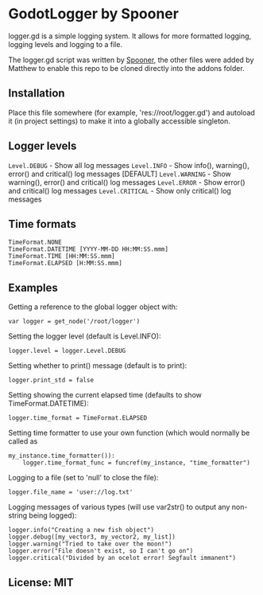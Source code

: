 # GodotLogger by Spooner

logger.gd is a simple logging system. It allows for more formatted logging,
logging levels and logging to a file.

The logger.gd script was written by [Spooner](https://gist.github.com/Spooner/0daff3fd31411488fe1b), the other files were added by Matthew to enable this repo to be cloned directly into the addons folder.

## Installation

Place this file somewhere (for example, 'res://root/logger.gd')
and autoload it (in project settings) to make it into a globally accessible singleton.

## Logger levels

`Level.DEBUG` - Show all log messages
`Level.INFO` - Show info(), warning(), error() and critical() log messages [DEFAULT]
`Level.WARNING` - Show warning(), error() and critical() log messages
`Level.ERROR` - Show error() and critical() log messages
`Level.CRITICAL` - Show only critical() log messages

## Time formats

    TimeFormat.NONE
    TimeFormat.DATETIME [YYYY-MM-DD HH:MM:SS.mmm]
    TimeFormat.TIME [HH:MM:SS.mmm]
    TimeFormat.ELAPSED [H:MM:SS.mmm]

## Examples

Getting a reference to the global logger object with:

    var logger = get_node('/root/logger')

Setting the logger level (default is Level.INFO):

    logger.level = logger.Level.DEBUG

Setting whether to print() message (default is to print):

    logger.print_std = false

Setting showing the current elapsed time (defaults to show TimeFormat.DATETIME):

    logger.time_format = TimeFormat.ELAPSED

Setting time formatter to use your own function (which would normally be called as 

    my_instance.time_formatter()):
        logger.time_format_func = funcref(my_instance, "time_formatter")

Logging to a file (set to 'null' to close the file):

    logger.file_name = 'user://log.txt'
    
Logging messages of various types (will use var2str() to output any non-string being logged):

    logger.info("Creating a new fish object")
    logger.debug([my_vector3, my_vector2, my_list])
    logger.warning("Tried to take over the moon!")
    logger.error("File doesn't exist, so I can't go on")
    logger.critical("Divided by an ocelot error! Segfault immanent")

## License: MIT